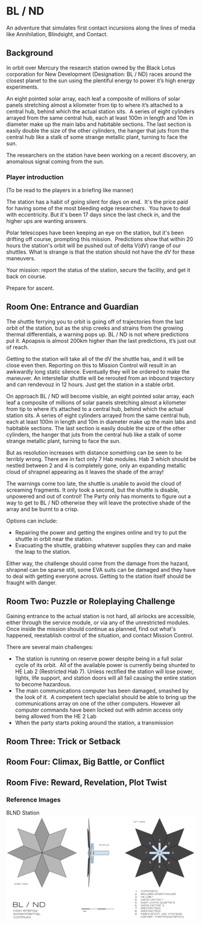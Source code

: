 # BL / ND

An adventure that simulates first contact incursions along the lines of media like Annihilation, Blindsight, and Contact.

## Background

In orbit over Mercury the research station owned by the Black Lotus corporation for New Development (Designation: BL / ND) races around the closest planet to the sun using the plentiful energy to power it’s high energy experiments.  

An eight pointed solar array, each leaf a composite of millions of solar panels stretching almost a kilometer from tip to where it’s attached to a central hub, behind which the actual station sits.  A series of eight cylinders arrayed from the same central hub, each at least 100m in length and 10m in diameter make up the main labs and habitable sections. The last section is easily double the size of the other cylinders, the hanger that juts from the central hub like a stalk of some strange metallic plant, turning to face the sun. 

The researchers on the station have been working on a recent discovery, an anomalous signal coming from the sun.  

### Player introduction

(To be read to the players in a briefing like manner)

The station has a habit of going silent for days on end.  It's the price paid for having some of the most bleeding edge researchers.  You have to deal with eccentricity. But it's been 17 days since the last check in, and the higher ups are wanting answers.

Polar telescopes have been keeping an eye on the station, but it's been drifting off course, prompting this mission.  Predictions show that within 20 hours the station's orbit will be pushed out of delta V(dV) range of our shuttles. What is strange is that the station should not have the dV for these maneuvers.

Your mission: report the status of the station, secure the facility, and get it back on course.

Prepare for ascent.

## Room One: Entrance and Guardian

The shuttle ferrying you to orbit is going off of trajectories from the last orbit of the station, but as the ship creeks and strains from the growing thermal differentials, a warning pops up.  BL / ND is not where predictions put it. Apoapsis is almost 200km higher than the last predictions, it’s just out of reach.

Getting to the station will take all of the dV the shuttle has, and it will be close even then.  Reporting on this to Mission Control will result in an awkwardly long static silence. Eventually they will be ordered to make the maneuver.  An interstellar shuttle will be rerouted from an inbound trajectory and can rendevouz in 12 hours. Just get the station in a stable orbit.

On approach BL / ND will become visible, an eight pointed solar array, each leaf a composite of millions of solar panels stretching almost a kilometer from tip to where it’s attached to a central hub, behind which the actual station sits.  A series of eight cylinders arrayed from the same central hub, each at least 100m in length and 10m in diameter make up the main labs and habitable sections. The last section is easily double the size of the other cylinders, the hanger that juts from the central hub like a stalk of some strange metallic plant, turning to face the sun. 

But as resolution increases with distance something can be seen to be terribly wrong.  There are in fact only 7 Hab modules.  Hab 3 which should be nestled between 2 and 4 is completely gone, only an expanding metallic cloud of shrapnel appearing as it leaves the shade of the array!

The warnings come too late, the shuttle is unable to avoid the cloud of screaming fragments.  It only took a second, but the shuttle is disable, unpowered and out of control!  The Party only has moments to figure out a way to get to BL / ND otherwise they will leave the protective shade of the array and be burnt to a crisp.

Options can include:
* Repairing the power and getting the engines online and try to put the shuttle in orbit near the station.
* Evacuating the shuttle, grabbing whatever supplies they can and make the leap to the station.

Either way, the challenge should come from the damage from the hazard, shrapnel can be sparse still, some EVA suits can be damaged and they have to deal with getting everyone across.  Getting to the station itself should be fraught with danger.

## Room Two: Puzzle or Roleplaying Challenge

Gaining entrance to the actual station is not hard, all airlocks are accessible, either through the service module, or via any of the unrestricted modules.  Once inside the mission should continue as planned, find out what's happened, reestablish control of the situation, and contact Mission Control.

There are several main challenges:

* The station is running on reserve power despite being in a full solar cycle of its orbit.  All of the available power is currently being shunted to HE Lab 2 (Restricted Hab 7). Unless rectified the station will lose power, lights, life support, and station doors will all fail causing the entire station to become hazardous.
* The main communications computer has been damaged, smashed by the look of it.  A competent tech specialist should be able to bring up the communications array on one of the other computers. However all computer commands have been locked out with admin access only being allowed from the HE 2 Lab
* When the party starts poking around the station, a transmission 

## Room Three: Trick or Setback

## Room Four: Climax, Big Battle, or Conflict

## Room Five: Reward, Revelation, Plot Twist

### Reference Images

BLND Station
![BLND Station](./BLND.png "BLND Station")
